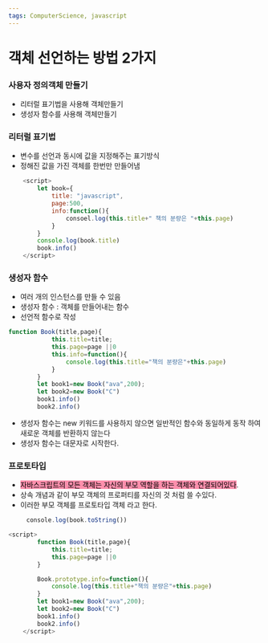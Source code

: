 ```yaml
---
tags: ComputerScience, javascript
---
```

# 객체 선언하는 방법 2가지

### 사용자 정의객체 만들기

- 리터럴 표기법을 사용해 객체만들기
- 생성자 함수를 사용해 객체만들기


### 리터럴 표기법

- 변수를 선언과 동시에 값을 지정해주는 표기방식
- 정해진 값을 가진 객체를 한번만 만들어냄


``` javascript
    <script>
        let book={
            title: "javascript",
            page:500,
            info:function(){
                consoel.log(this.title+" 책의 분량은 "+this.page)
            }
        }
        console.log(book.title)
        book.info()
    </script>
```

### 생성자 함수

- 여러 개의 인스턴스를 만들 수 있음
- 생성자 함수 : 객체를 만들어내는 함수
- 선언적 함수로 작성

``` javascript
function Book(title,page){
            this.title=title;
            this.page=page ||0
            this.info=function(){
                console.log(this.title="책의 분량은"+this.page)
            }
        }
        let book1=new Book("ava",200);
        let book2=new Book("C")
        book1.info()
        book2.info()
```


- 생성자 함수는 new 키워드를 사용하지 않으면 일반적인 함수와 동일하게 동작 하여 새로운 객체를 반환하지 않는다
- 생성자 함수는 대문자로 시작한다.

### 프로토타입

- <mark style="background: #FF5582A6;">자바스크립트의 모든 객체는 자신의 부모 역할을 하는 객체와 연결되어있다</mark>.
- 상속 개념과 같이 부모 객체의 프로퍼티를 자신의 것 처럼 쓸 수있다.
- 이러한 부모 객체를 프로토타입 객체 라고 한다.

``` javascript
     console.log(book.toString())
```

``` javascript
<script>
        function Book(title,page){
            this.title=title;
            this.page=page ||0
        }

        Book.prototype.info=function(){
            console.log(this.title+"책의 분량은"+this.page)
        }
        let book1=new Book("ava",200);
        let book2=new Book("C")
        book1.info()
        book2.info()
    </script>
```